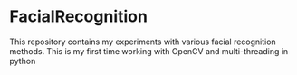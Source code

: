 # FacialRecognition
This repository contains my experiments with various facial recognition methods. This is my first time working with OpenCV and multi-threading in python
